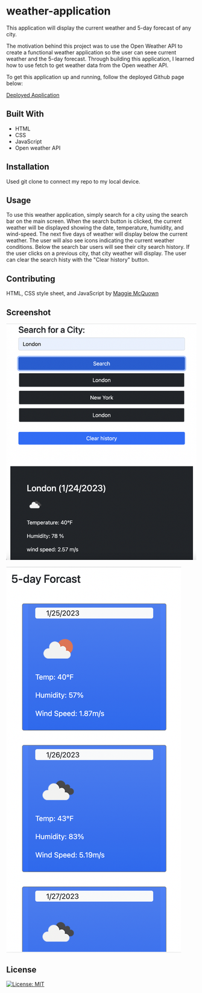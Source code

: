 # weather-application

This application will display the current weather and 5-day forecast of any city. 

The motivation behind this project was to use the Open Weather API to create a functional weather application so the user can seee current weather and the 5-day forecast. Through building this application, I learned how to use fetch to get weather data from the Open weather API. 

To get this application up and running, follow the deployed Github page below: 

[Deployed Application](https://mcquo011.github.io/weather-application/)

## Built With

* HTML
* CSS
* JavaScript
* Open weather API

## Installation 

Used git clone to connect my repo to my local device.

## Usage

To use this weather application, simply search for a city using the search bar on the main screen. When the search button is clicked, the current weather will be displayed showing the date, temperature, humidity, and wind-speed. The next five days of weather will display below the current weather. The user will also see icons indicating the current weather conditions. Below the search bar users will see their city search history. If the user clicks on a previous city, that city weather will display. The user can clear the search histy with the "Clear history" button. 

## Contributing

HTML, CSS style sheet, and JavaScript by [Maggie McQuown](https://github.com/mcquo011?tab=repositories)

## Screenshot

![Alt text](./assets/images/Screen%20Shot%202023-01-24%20at%209.16.09%20AM.png?raw=true "Screen shot of current weather")

![Alt](./assets/images/Screen%20Shot%202023-01-24%20at%209.16.31%20AM.png?raw=true "Screen shot of 5-day forecast")

## License 

[![License: MIT](https://img.shields.io/badge/License-MIT-yellow.svg)](https://opensource.org/licenses/MIT)

